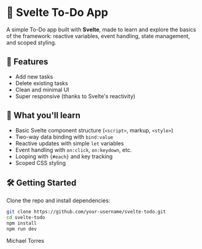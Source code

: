 # 📝 Svelte To-Do App

A simple To-Do app built with **Svelte**, made to learn and explore the basics of the framework: reactive variables, event handling, state management, and scoped styling.

## 🚀 Features

- Add new tasks
- Delete existing tasks
- Clean and minimal UI
- Super responsive (thanks to Svelte's reactivity)

## 🧠 What you'll learn

- Basic Svelte component structure (`<script>`, markup, `<style>`)
- Two-way data binding with `bind:value`
- Reactive updates with simple `let` variables
- Event handling with `on:click`, `on:keydown`, etc.
- Looping with `{#each}` and key tracking
- Scoped CSS styling

## 🛠️ Getting Started

Clone the repo and install dependencies:


```bash
git clone https://github.com/your-username/svelte-todo.git
cd svelte-todo
npm install
npm run dev
```

Michael Torres
